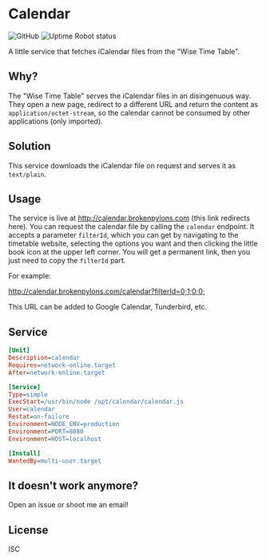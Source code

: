# Calendar
![GitHub](https://img.shields.io/github/license/brokenpylons/Calendar.svg)
![Uptime Robot status](https://img.shields.io/uptimerobot/status/m782317712-2ae246eb8b50066d57d5fc80.svg)

A little service that fetches iCalendar files from the "Wise Time Table".

## Why?
The "Wise Time Table" serves the iCalendar files in an disingenuous way. They open a new page, redirect to a different URL and return the content as ```application/octet-stream```, so the calendar cannot be consumed by other applications (only imported).

## Solution
This service downloads the iCalendar file on request and serves it as ```text/plain```.

## Usage
The service is live at <http://calendar.brokenpylons.com> (this link redirects here). You can request the calendar file by calling the ```calendar``` endpoint. It accepts a parameter ```filterId```, which you can get by navigating to the timetable website, selecting the options you want and then clicking the little book icon at the upper left corner. You will get a permanent link, then you just need to copy the ```filterId``` part.

For example:

<http://calendar.brokenpylons.com/calendar?filterId=0;1;0;0;>

This URL can be added to Google Calendar, Tunderbird, etc.

## Service

```ini
[Unit]
Description=calendar
Requires=network-online.target
After=network-online.target

[Service]
Type=simple
ExecStart=/usr/bin/node /opt/calendar/calendar.js
User=calendar
Restat=on-failure
Environment=NODE_ENV=production
Environment=PORT=8080
Environment=HOST=localhost

[Install]
WantedBy=multi-user.target
```

## It doesn't work anymore?

Open an issue or shoot me an email!

## License

ISC
